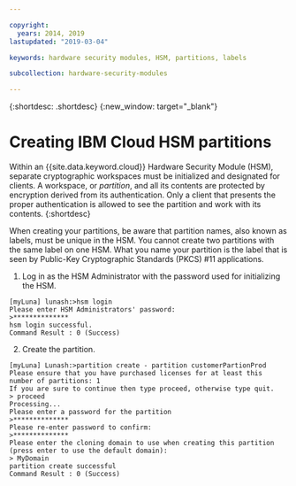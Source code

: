 ```yaml
---

copyright:
  years: 2014, 2019
lastupdated: "2019-03-04"

keywords: hardware security modules, HSM, partitions, labels

subcollection: hardware-security-modules

---
```


{:shortdesc: .shortdesc}
{:new_window: target="_blank"}

# Creating IBM Cloud HSM partitions

Within an {{site.data.keyword.cloud}} Hardware Security Module (HSM), separate cryptographic workspaces must be initialized and designated for clients. A workspace, or *partition*, and all its contents are protected by encryption derived from its authentication. Only a client that presents the proper authentication is allowed to see the partition and work with its contents.
{:shortdesc}

When creating your partitions, be aware that partition names, also known as labels, must be unique in the HSM. You cannot create two partitions with the same label on one HSM. What you name your partition is the label that is seen by Public-Key Cryptographic Standards (PKCS) #11 applications.

1. Log in as the HSM Administrator with the password used for initializing the HSM.
```
[myLuna] lunash:>hsm login
Please enter HSM Administrators' password:
>**************
hsm login successful.
Command Result : 0 (Success)
```
2. Create the partition.
```
[myLuna] Lunash:>partition create - partition customerPartionProd
Please ensure that you have purchased licenses for at least this number of partitions: 1
If you are sure to continue then type proceed, otherwise type quit.
> proceed
Processing...
Please enter a password for the partition
>**************
Please re-enter password to confirm:
>**************
Please enter the cloning domain to use when creating this partition (press enter to use the default domain):
> MyDomain
partition create successful
Command Result : 0 (Success)
```
